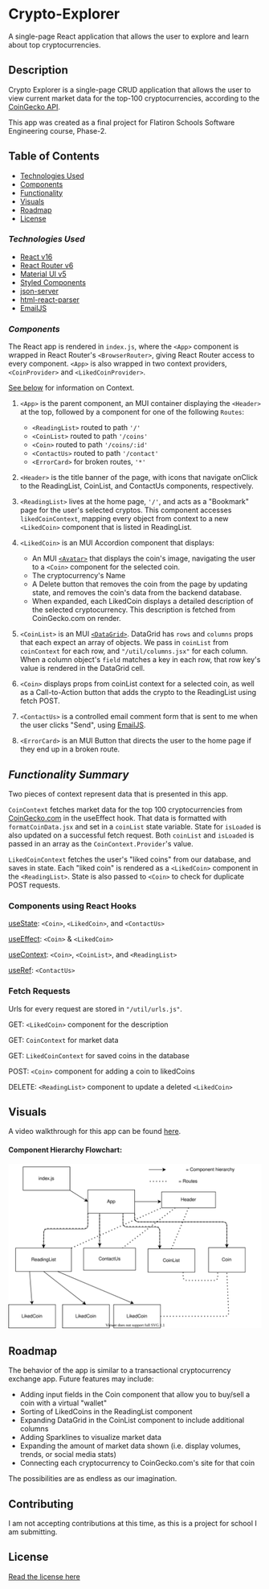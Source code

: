 # Crypto-Explorer
A single-page React application that allows the user to explore and learn about top cryptocurrencies.

## Description
Crypto Explorer is a single-page CRUD application that allows the user to view current market data for the top-100 cryptocurrencies, according to the [CoinGecko API](https://www.coingecko.com/en/api/documentation).

This app was created as a final project for Flatiron Schools Software Engineering course, Phase-2.

## Table of Contents
* [Technologies Used](#tech)
* [Components](#components)
* [Functionality](#func)
* [Visuals](#visual)
* [Roadmap](#roadmap)
* [License](#license)

### _Technologies Used_<a id="tech"></a>
* [React v16](https://reactjs.org/)
* [React Router v6](https://reactrouter.com/docs/en/v6/getting-started/installation)
* [Material UI v5](https://mui.com/getting-started/installation/)
* [Styled Components](https://styled-components.com/docs)
* [json-server](https://github.com/typicode/json-server)
* [html-react-parser](https://www.npmjs.com/package/html-react-parser)
* [EmailJS](https://www.emailjs.com/)

### _Components_<a id="components"></a>
The React app is rendered in `index.js`, where the `<App>` component is wrapped in React Router's `<BrowserRouter>`, giving React Router access to every component. `<App>` is also wrapped in two context providers, `<CoinProvider>` and `<LikedCoinProvider>`. 

[See below](#func) for information on Context.

1. `<App>` is the parent component, an MUI container displaying the `<Header>` at the top, followed by a component for one of the following `Routes`:
    * `<ReadingList>` routed to path `'/'` 
    * `<CoinList>` routed to path `'/coins'`
    * `<Coin>` routed to path `'/coins/:id'`
    * `<ContactUs>` routed to path `'/contact'` 
    * `<ErrorCard>` for broken routes, `'*'`

2. `<Header>` is the title banner of the page, with icons that navigate onClick to the ReadingList, CoinList, and ContactUs components, respectively.

3. `<ReadingList>` lives at the home page, `'/'`, and acts as a "Bookmark" page for the user's selected cryptos. This component accesses `likedCoinContext`, mapping every object from context to a new `<LikedCoin>` component that is listed in ReadingList.

4. `<LikedCoin>` is an MUI Accordion component that displays:
    * An MUI [`<Avatar>`](https://mui.com/components/avatars/#main-content) that displays the coin's image, navigating the user to a `<Coin>` component for the selected coin.
    * The cryptocurrency's Name
    * A Delete button that removes the coin from the page by updating state, and removes the coin's data from the backend database.
    * When expanded, each LikedCoin displays a detailed description of the selected cryptocurrency. This description is fetched from CoinGecko.com on render. 

3. `<CoinList>` is an MUI [`<DataGrid>`](https://mui.com/components/data-grid/). DataGrid has `rows` and `columns` props that each expect an array of objects. We pass in `coinList` from `coinContext` for each row, and `"/util/columns.jsx"` for each column. When a column object's `field` matches a key in each row, that row key's value is rendered in the DataGrid cell.

6. `<Coin>` displays props from coinList context for a selected coin, as well as a Call-to-Action button that adds the crypto to the ReadingList using fetch POST. 

7. `<ContactUs>` is a controlled email comment form that is sent to me when the user clicks "Send", using [EmailJS](https://www.emailjs.com/).

8. `<ErrorCard>` is an MUI Button that directs the user to the home page if they end up in a broken route.

## _Functionality Summary_<a id="func"></a>
Two pieces of context represent data that is presented in this app.

`CoinContext` fetches market data for the top 100 cryptocurrencies from [CoinGecko.com](https://www.coingecko.com/en/api/documentation) in the useEffect hook. That data is formatted with `formatCoinData.jsx` and set in a `coinList` state variable. State for `isLoaded` is also updated on a successful fetch request. Both `coinList` and `isLoaded` is passed in an array as the `CoinContext.Provider`'s value.

`LikedCoinContext` fetches the user's "liked coins" from our database, and saves in state. Each "liked coin" is rendered as a `<LikedCoin>` component in the `<ReadingList>`. State is also passed to `<Coin>` to check for duplicate POST requests.

### Components using React Hooks
[useState](https://reactjs.org/docs/hooks-state.html): `<Coin>`, `<LikedCoin>`, and `<ContactUs>`

[useEffect](https://reactjs.org/docs/hooks-effect.html): `<Coin>` & `<LikedCoin>`

[useContext](https://reactjs.org/docs/context.html): `<Coin>`, `<CoinList>`, and `<ReadingList>`

[useRef](https://reactjs.org/docs/hooks-reference.html#useref): `<ContactUs>`

### Fetch Requests 
Urls for every request are stored in `"/util/urls.js"`.

GET: `<LikedCoin>` component for the description

GET: `CoinContext` for market data

GET: `LikedCoinContext` for saved coins in the database

POST: `<Coin>` component for adding a coin to likedCoins

DELETE: `<ReadingList>` component to update a deleted `<LikedCoin>`


## Visuals<a id="visual"></a>
A video walkthrough for this app can be found [here](https://youtu.be/bICaRa5aJFk).

#### Component Hierarchy Flowchart:
![Component hierarchy flowchart](/media/hierarchy.drawio.svg)


## Roadmap<a id="roadmap"></a>
The behavior of the app is similar to a transactional cryptocurrency exchange app. Future features may include:
* Adding input fields in the Coin component that allow you to buy/sell a coin with a virtual "wallet"
* Sorting of LikedCoins in the ReadingList component
* Expanding DataGrid in the CoinList component to include additional columns
* Adding Sparklines to visualize market data
* Expanding the amount of market data shown (i.e. display volumes, trends, or social media stats)
* Connecting each cryptocurrency to CoinGecko.com's site for that coin

The possibilities are as endless as our imagination.

## Contributing
I am not accepting contributions at this time, as this is a project for school I am submitting.

## License<a id="license"></a>
[Read the license here](./LICENSE)
